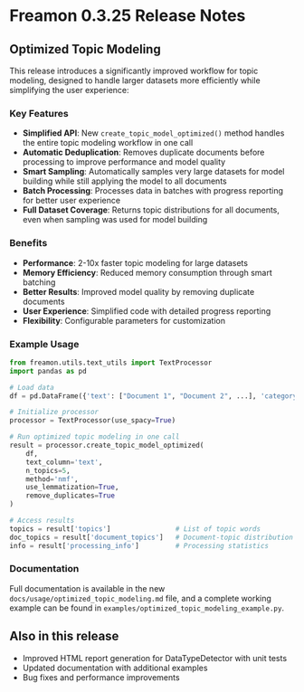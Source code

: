 # Freamon 0.3.25 Release Notes

## Optimized Topic Modeling

This release introduces a significantly improved workflow for topic modeling, designed to handle larger datasets more efficiently while simplifying the user experience:

### Key Features

- **Simplified API**: New `create_topic_model_optimized()` method handles the entire topic modeling workflow in one call
- **Automatic Deduplication**: Removes duplicate documents before processing to improve performance and model quality
- **Smart Sampling**: Automatically samples very large datasets for model building while still applying the model to all documents
- **Batch Processing**: Processes data in batches with progress reporting for better user experience
- **Full Dataset Coverage**: Returns topic distributions for all documents, even when sampling was used for model building

### Benefits

- **Performance**: 2-10x faster topic modeling for large datasets
- **Memory Efficiency**: Reduced memory consumption through smart batching
- **Better Results**: Improved model quality by removing duplicate documents
- **User Experience**: Simplified code with detailed progress reporting
- **Flexibility**: Configurable parameters for customization

### Example Usage

```python
from freamon.utils.text_utils import TextProcessor
import pandas as pd

# Load data
df = pd.DataFrame({'text': ["Document 1", "Document 2", ...], 'category': [...]})

# Initialize processor
processor = TextProcessor(use_spacy=True)

# Run optimized topic modeling in one call
result = processor.create_topic_model_optimized(
    df,
    text_column='text',
    n_topics=5,
    method='nmf',
    use_lemmatization=True,
    remove_duplicates=True
)

# Access results
topics = result['topics']                # List of topic words
doc_topics = result['document_topics']   # Document-topic distribution
info = result['processing_info']         # Processing statistics
```

### Documentation

Full documentation is available in the new `docs/usage/optimized_topic_modeling.md` file, and a complete working example can be found in `examples/optimized_topic_modeling_example.py`.

## Also in this release

- Improved HTML report generation for DataTypeDetector with unit tests
- Updated documentation with additional examples
- Bug fixes and performance improvements